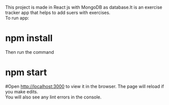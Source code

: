 This project is made in React js with MongoDB as database.It is an exercise tracker app that helps to add suers with exercises.<br />
To run app:
# npm install 
Then run the command 
# npm start
#Open [http://localhost:3000](http://localhost:3000) to view it in the browser.
The page will reload if you make edits.<br />
You will also see any lint errors in the console.



